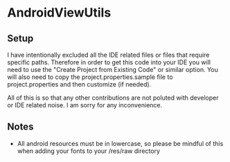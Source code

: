 AndroidViewUtils
================

Setup
-----
I have intentionally excluded all the IDE related files or files that require specific paths.
Therefore in order to get this code into your IDE you will need to use the "Create Project from Existing Code" or similar option.
You will also need to copy the project.properties.sample file to project.properties and then customize (if needed).

All of this is so that any other contributions are not poluted with developer or IDE related noise.
I am sorry for any inconvenience.


Notes
------
- All android resources must be in lowercase, so please be mindful of this when adding your fonts to your /res/raw directory
